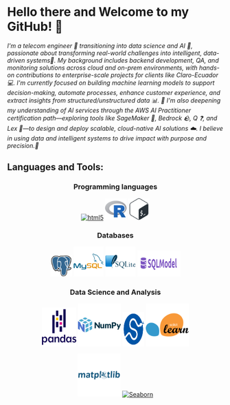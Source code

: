 # Hello there and Welcome to my GitHub! 👋

<em> I'm a telecom engineer 📡 transitioning into data science and AI 🤖, passionate about transforming real-world challenges into intelligent, data-driven systems🧮. My background includes backend development, QA, and monitoring solutions across cloud and on-prem environments, with hands-on contributions to enterprise-scale projects for clients like Claro-Ecuador 💻. I'm currently focused on building machine learning models to support decision-making, automate processes, enhance customer experience, and extract insights from structured/unstructured data 📊. 
📖 I'm also deepening my understanding of AI services through the AWS AI Practitioner certification path—exploring tools like SageMaker 🧠, Bedrock 🪨, Q ❓, and Lex 💬—to design and deploy scalable, cloud-native AI solutions ☁️. I believe in using data and intelligent systems to drive impact with purpose and precision.🌟</em>

<h2 align="left">Languages and Tools:</h2>
<h3 align="center">Programming languages</h3>
<p align="center"> 
<a href="https://www.python.org/" target="_blank" rel="noreferrer"> <img src="https://cdn.jsdelivr.net/gh/devicons/devicon@latest/icons/python/python-original.svg" alt="html5" width="50" height="50"/></a>
<a href="https://www.r-project.org/other-docs.html" target="_blank" rel="noreferrer"> <img src="https://github.com/devicons/devicon/blob/master/icons/r/r-original.svg" alt="R" width="50" height="50"/></a>
<a href="https://www.gnu.org/savannah-checkouts/gnu/bash/manual/bash.html" target="_blank" rel="noreferrer"> <img src="https://github.com/devicons/devicon/blob/master/icons/bash/bash-plain.svg" alt="Bash" width="50" height="50"/></a>
</p>
<h3 align="center">Databases</h3>
<p align="center"> 
<a href="https://www.postgresql.org/" target="_blank" rel="noreferrer"> <img src="https://github.com/devicons/devicon/blob/master/icons/postgresql/postgresql-original.svg" alt="PostgreSQL" width="50" height="50"/></a>
<a href="https://dev.mysql.com/" target="_blank" rel="noreferrer"> <img src="https://github.com/devicons/devicon/blob/master/icons/mysql/mysql-original-wordmark.svg" alt="MySQL" width="70" height="70"/></a>
<a href="https://sqlite.org/" target="_blank" rel="noreferrer"> <img src="https://github.com/devicons/devicon/blob/master/icons/sqlite/sqlite-original-wordmark.svg" alt="SQLite" width="70" height="70"/></a>
<a href="https://sqlmodel.tiangolo.com/" target="_blank" rel="noreferrer"> <img src="https://github.com/fastapi/sqlmodel/blob/main/docs/img/logo-margin/logo-margin-vector.svg" alt="SQLModel" width="100" height="60"/></a>
</p>
<h3 align="center">Data Science and Analysis</h3>
<p align="center">
<a  href="https://pandas.pydata.org/" target="_blank" rel="noreferrer"> <img src="https://github.com/devicons/devicon/blob/master/icons/pandas/pandas-original-wordmark.svg" alt="Pandas" width="80" height="90"/></a>
<a  href="https://numpy.org/" target="_blank" rel="noreferrer"> <img src="https://github.com/devicons/devicon/blob/master/icons/numpy/numpy-original-wordmark.svg" alt="Numpy" width="100" height="100"/></a>
<a  href="https://scipy.org/" target="_blank" rel="noreferrer"> <img src="https://raw.githubusercontent.com/scipy/scipy/main/doc/source/_static/logo.svg" alt="Scipy" width="50" height="80"/></a>
<a  href="https://scikit-learn.org/stable/index.html" target="_blank" rel="noreferrer"> <img src="https://github.com/devicons/devicon/blob/master/icons/scikitlearn/scikitlearn-original.svg" alt="Scikit-Learn" width="100" height="100"/></a>
</p>
<p align="center">
<a  href="https://matplotlib.org/" target="_blank" rel="noreferrer"> <img src="https://github.com/devicons/devicon/blob/master/icons/matplotlib/matplotlib-plain-wordmark.svg" alt="Matplotlib" width="100" height="100"/></a>
<a  href="https://seaborn.pydata.org/" target="_blank" rel="noreferrer"> 
<img src="https://raw.githubusercontent.com/mwaskom/seaborn/master/doc/_static/logo-wide-lightbg.svg" alt="Seaborn" width="100" height="100"/></a>
</p>

